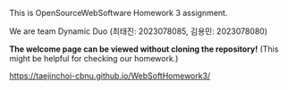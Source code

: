This is OpenSourceWebSoftware Homework 3 assignment.

We are team Dynamic Duo (최태진: 2023078085, 김용민: 2023078080)

**The welcome page can be viewed without cloning the repository!**
(This might be helpful for checking our homework.)

https://taejinchoi-cbnu.github.io/WebSoftHomework3/